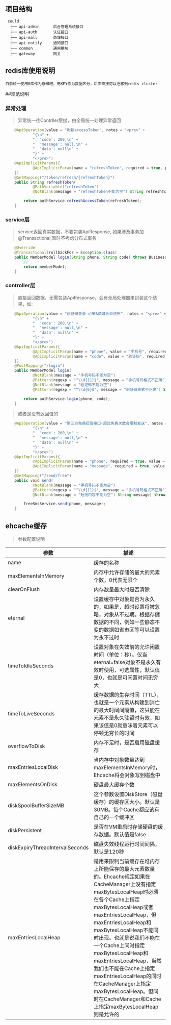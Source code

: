 ## 项目结构

```
 could
  ├── api-admin      后台管理系统接口
  ├── api-auth       认证接口
  ├── api-mall       商城接口
  ├── api-notify     通知接口
  ├── common         通用模块
  ├── gateway        网关
```

## redis库使用说明

```
目前统一使用0库作为存储吧，用KEY作为数据区分，后面直接可以迁移到redis cluster
```

##规范说明

### 异常处理

> 异常统一往Contrller层抛，由全局统一处理异常返回

```java
    @ApiOperation(value = "刷新accessToken", notes = "<pre>" +
            "{\n" +
            "  'code': 200,\n" +
            "  'message': null,\n" +
            "  'data': null\n" +
            "}" +
            "</pre>")
    @ApiImplicitParams({
            @ApiImplicitParam(name = "refreshToken", required = true, paramType = "path", dataType = "String")
    })
    @GetMapping("/token/refresh/{refreshToken}")
    public String refreshToken(
            @PathVariable("refreshToken")
            @NotBlank(message = "refreshToken不能为空") String refreshToken) throws RefreshTokenExpiredException {

        return authService.refreshAccessToken(refreshToken);
    }
```

### service层

> service返回真实数据，不要包装ApiResponse, 如果涉及事务加@Transactional,暂时不考虑分布式事务

```java
    @Override
    @Transactional(rollbackFor = Exception.class)
    public MemberModel login(String phone, String code) throws BusinessException {
        // ...
        return memberModel;
    }
```

### controller层

> 直接返回数据，无需包装ApiResponse，会有全局处理器来封装这个结果，如:

```java
    @ApiOperation(value = "验证码登录-心安&商城会员使用", notes = "<pre>" +
            "{\n" +
            "  'code': 200,\n" +
            "  'message': null,\n" +
            "  'data': null\n" +
            "}" +
            "</pre>")
    @ApiImplicitParams({
            @ApiImplicitParam(name = "phone", value = "手机号", required = true, paramType = "query", dataType = "String"),
            @ApiImplicitParam(name = "code", value = "验证码", required = true, paramType = "query", dataType = "String")
    })
    @PostMapping("/login")
    public MemberModel login(
            @NotBlank(message = "手机号码不能为空")
            @Pattern(regexp = "^\\d{11}$", message = "手机号码格式不正确") String phone,
            @NotBlank(message = "验证码不能为空")
            @Pattern(regexp = "^\\d{6}$", message = "验证码格式不正确") String code) throws BusinessException {

        return authService.login(phone, code);
    }
```

> 或者是没有返回值的

```java
    @ApiOperation(value = "第三方免费短信接口-超过免费次数会限制发送", notes = "<pre>" +
            "{\n" +
            "  'code': 200,\n" +
            "  'message': null,\n" +
            "  'data': null\n" +
            "}" +
            "</pre>")
    @ApiImplicitParams({
            @ApiImplicitParam(name = "phone", required = true, value = "手机号码", paramType = "query", dataType = "String"),
            @ApiImplicitParam(name = "message", required = true, value = "短信内容", paramType = "query", dataType = "String"),
    })
    @GetMapping("/send/free")
    public void send(
            @NotBlank(message = "手机号码不能为空")
            @Pattern(regexp = "^\\d{11}$", message = "手机号码格式不正确") String phone,
            @NotBlank(message = "短信内容不能为空") String message) throws BusinessException {

        freeSmsService.send(phone, message);
    }
```

## ehcache缓存

> 参数配置说明

| 参数                              | 描述                                                                                                                                                                                                                                                                                                                                                            |
| ------------------------------- | ------------------------------------------------------------------------------------------------------------------------------------------------------------------------------------------------------------------------------------------------------------------------------------------------------------------------------------------------------------- |
| name                            | 缓存的名称                                                                                                                                                                                                                                                                                                                                                         |
| maxElementsInMemory             | 内存中允许存储的最大的元素个数，0代表无限个                                                                                                                                                                                                                                                                                                                                        |
| clearOnFlush                    | 内存数量最大时是否清除                                                                                                                                                                                                                                                                                                                                                   |
| eternal                         | 设置缓存中对象是否为永久的，如果是，超时设置将被忽略，对象从不过期。根据存储数据的不同，例如一些静态不变的数据如省市区等可以设置为永不过时                                                                                                                                                                                                                                                                                         |
| timeToIdleSeconds               | 设置对象在失效前的允许闲置时间（单位：秒）。仅当eternal=false对象不是永久有效时使用，可选属性，默认值是0，也就是可闲置时间无穷大                                                                                                                                                                                                                                                                                       |
| timeToLiveSeconds               | 缓存数据的生存时间（TTL），也就是一个元素从构建到消亡的最大时间间隔值，这只能在元素不是永久驻留时有效，如果该值是0就意味着元素可以停顿无穷长的时间                                                                                                                                                                                                                                                                                   |
| overflowToDisk                  | 内存不足时，是否启用磁盘缓存                                                                                                                                                                                                                                                                                                                                                |
| maxEntriesLocalDisk             | 当内存中对象数量达到maxElementsInMemory时，Ehcache将会对象写到磁盘中                                                                                                                                                                                                                                                                                                               |
| maxElementsOnDisk               | 硬盘最大缓存个数                                                                                                                                                                                                                                                                                                                                                      |
| diskSpoolBufferSizeMB           | 这个参数设置DiskStore（磁盘缓存）的缓存区大小。默认是30MB。每个Cache都应该有自己的一个缓冲区                                                                                                                                                                                                                                                                                                       |
| diskPersistent                  | 是否在VM重启时存储硬盘的缓存数据。默认值是false                                                                                                                                                                                                                                                                                                                                   |
| diskExpiryThreadIntervalSeconds | 磁盘失效线程运行时间间隔，默认是120秒                                                                                                                                                                                                                                                                                                                                          |
| maxEntriesLocalHeap             | 是用来限制当前缓存在堆内存上所能保存的最大元素数量的。Ehcache规定如果在CacheManager上没有指定maxBytesLocalHeap时必须在各个Cache上指定maxBytesLocalHeap或者maxEntriesLocalHeap，但maxEntriesLocalHeap和maxBytesLocalHeap不能同时出现。也就是说我们不能在一个Cache上同时指定maxBytesLocalHeap和maxEntriesLocalHeap，当然我们也不能在Cache上指定maxEntriesLocalHeap的同时在CacheManager上指定maxBytesLocalHeap。但同时在CacheManager和Cache上指定maxBytesLocalHeap则是允许的 |
